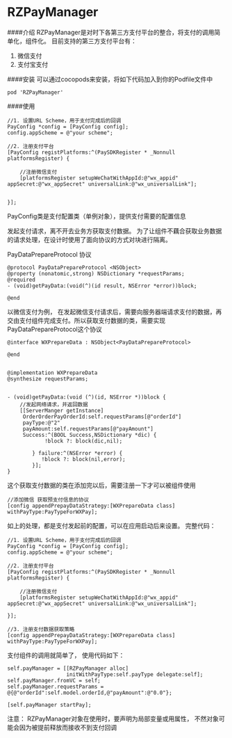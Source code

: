 # RZPayManager


####介绍
RZPayManager是对时下各第三方支付平台的整合，将支付的调用简单化，组件化。
目前支持的第三方支付平台有：
1. 微信支付
2. 支付宝支付


####安装
可以通过cocopods来安装，将如下代码加入到你的Podfile文件中
```
pod 'RZPayManager'
```

####使用

```
//1. 设置URL Scheme，用于支付完成后的回调
PayConfig *config = [PayConfig config];
config.appScheme = @"your scheme";

//2. 注册支付平台
[PayConfig registPlatforms:^(PaySDKRegister * _Nonnull platformsRegister) {
    
    //注册微信支付
    [platformsRegister setupWeChatWithAppId:@"wx_appid" appSecret:@"wx_appSecret" universalLink:@"wx_universalLink"];
    
    
}];
```

PayConfig类是支付配置类（单例对象），提供支付需要的配置信息

发起支付请求，离不开去业务方获取支付数据。 为了让组件不藕合获取业务数据的请求处理，在设计时使用了面向协议的方式对块进行隔离。

PayDataPrepareProtocol 协议
```
@protocol PayDataPrepareProtocol <NSObject>
@property (nonatomic,strong) NSDictionary *requestParams;
@required
- (void)getPayData:(void(^)(id result, NSError *error))block;

@end
```
以微信支付为例， 在发起微信支付请求后，需要向服务器端请求支付的数据，再交由支付组件完成支付。所以获取支付数据的类，需要实现PayDataPrepareProtocol这个协议

```
@interface WXPrepareData : NSObject<PayDataPrepareProtocol>

@end


@implementation WXPrepareData
@synthesize requestParams;


- (void)getPayData:(void (^)(id, NSError *))block {
    //发起网络请求，并返回数据
    [[ServerManger getInstance]
     OrderOrderPayOrderId:self.requestParams[@"orderId"]
     payType:@"2"
     payAmount:self.requestParams[@"payAmount"]
     Success:^(BOOL Success,NSDictionary *dic) {
            !block ?: block(dic,nil);
               
        } failure:^(NSError *error) {
           !block ?: block(nil,error);
        }];
}
```

这个获取支付数据的类在添加完以后，需要注册一下才可以被组件使用

```
//添加微信 获取预支付信息的协议
[config appendPrepayDataStrategy:[WXPrepareData class] withPayType:PayTypeForWXPay];

```

如上的处理，都是支付发起前的配置，可以在应用启动后来设置。 完整代码：

```
//1. 设置URL Scheme，用于支付完成后的回调
PayConfig *config = [PayConfig config];
config.appScheme = @"your scheme";

//2. 注册支付平台
[PayConfig registPlatforms:^(PaySDKRegister * _Nonnull platformsRegister) {
    
    //注册微信支付
    [platformsRegister setupWeChatWithAppId:@"wx_appid" appSecret:@"wx_appSecret" universalLink:@"wx_universalLink"];
    
}];

//3. 注册支付数据获取策略
[config appendPrepayDataStrategy:[WXPrepareData class] withPayType:PayTypeForWXPay];
```

支付组件的调用就简单了， 使用代码如下：

```
self.payManager = [[RZPayManager alloc]
                   initWithPayType:self.payType delegate:self];
self.payManager.fromVC = self;
self.payManager.requestParams = @{@"orderId":self.model.orderId,@"payAmount":@"0.0"};

[self.payManager startPay];
```

注意：
RZPayManager对象在使用时，要声明为局部变量或用属性， 不然对象可能会因为被提前释放而接收不到支付回调


